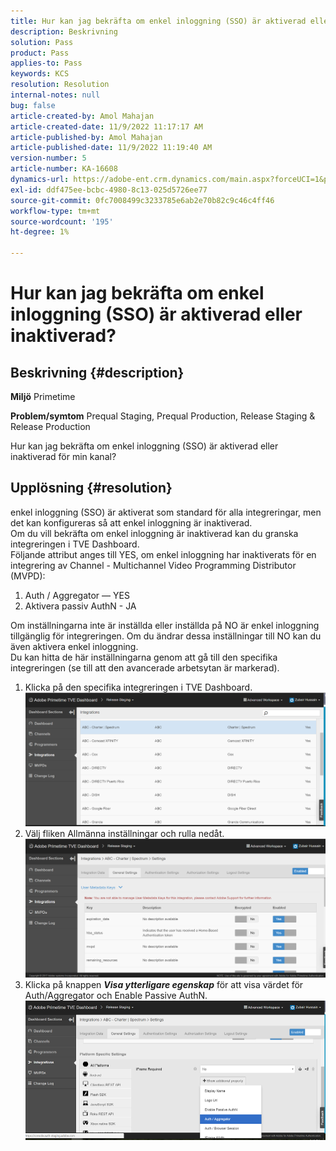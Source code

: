 ```yaml
---
title: Hur kan jag bekräfta om enkel inloggning (SSO) är aktiverad eller inaktiverad?
description: Beskrivning
solution: Pass
product: Pass
applies-to: Pass
keywords: KCS
resolution: Resolution
internal-notes: null
bug: false
article-created-by: Amol Mahajan
article-created-date: 11/9/2022 11:17:17 AM
article-published-by: Amol Mahajan
article-published-date: 11/9/2022 11:19:40 AM
version-number: 5
article-number: KA-16608
dynamics-url: https://adobe-ent.crm.dynamics.com/main.aspx?forceUCI=1&pagetype=entityrecord&etn=knowledgearticle&id=a336b00b-2060-ed11-9561-6045bd006268
exl-id: ddf475ee-bcbc-4980-8c13-025d5726ee77
source-git-commit: 0fc7008499c3233785e6ab2e70b82c9c46c4ff46
workflow-type: tm+mt
source-wordcount: '195'
ht-degree: 1%

---
```


# Hur kan jag bekräfta om enkel inloggning (SSO) är aktiverad eller inaktiverad?

## Beskrivning {#description}

<b>Miljö</b>
Primetime


<b>Problem/symtom</b>
Prequal Staging, Prequal Production, Release Staging &amp; Release Production

Hur kan jag bekräfta om enkel inloggning (SSO) är aktiverad eller inaktiverad för min kanal?


## Upplösning {#resolution}

enkel inloggning (SSO) är aktiverat som standard för alla integreringar, men det kan konfigureras så att enkel inloggning är inaktiverad.<br>Om du vill bekräfta om enkel inloggning är inaktiverad kan du granska integreringen i TVE Dashboard.<br>Följande attribut anges till YES, om enkel inloggning har inaktiverats för en integrering av Channel - Multichannel Video Programming Distributor (MVPD):<br>
1. Auth / Aggregator — YES
2. Aktivera passiv AuthN - JA

Om inställningarna inte är inställda eller inställda på NO är enkel inloggning tillgänglig för integreringen. Om du ändrar dessa inställningar till NO kan du även aktivera enkel inloggning.<br>Du kan hitta de här inställningarna genom att gå till den specifika integreringen (se till att den avancerade arbetsytan är markerad).
1. Klicka på den specifika integreringen i TVE Dashboard.![](assets/6664dc8b-ff71-eb11-a812-00224809a536.png)
2. Välj fliken Allmänna inställningar och rulla nedåt.![](assets/ecedf1a3-ff71-eb11-a812-00224809a536.png)
3. Klicka på knappen <b>*Visa ytterligare egenskap</b>* för att visa värdet för Auth/Aggregator och Enable Passive AuthN. ![](assets/1f33e3d9-ff71-eb11-a812-00224809a536.png)
